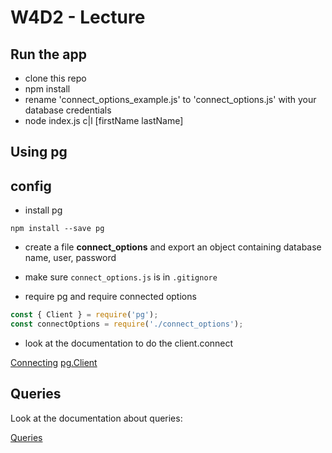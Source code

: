 # W4D2 - Lecture

## Run the app

- clone this repo
- npm install
- rename 'connect_options_example.js' to 'connect_options.js' with your database credentials
- node index.js c|l [firstName lastName]

## Using pg

## config

- install pg

`npm install --save pg`

- create a file **connect_options** and export an object containing database name, user, password

- make sure `connect_options.js` is in `.gitignore`

- require pg and require connected options

```js
const { Client } = require('pg');
const connectOptions = require('./connect_options');
```

- look at the documentation to do the client.connect

[Connecting](https://node-postgres.com/features/connecting)
[pg.Client](https://node-postgres.com/api/client)

## Queries

Look at the documentation about queries:

[Queries](https://node-postgres.com/features/queries)
